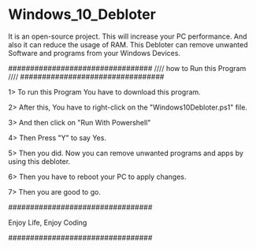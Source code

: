 # Windows_10_Debloter

It is an open-source project. This will increase your PC performance. And also it can reduce the usage of RAM. 
This Debloter can remove unwanted Software and programs from your Windows Devices.

#################################
//// how to Run this Program ////
#################################


1> To run this Program You have to download this program.

2> After this, You have to right-click on the "Windows10Debloter.ps1" file.

3> And then click on "Run With Powershell"

4> Then Press "Y" to say Yes.

5> Then you did. Now you can remove unwanted programs and apps by using this debloter.

6> Then you have to reboot your PC to apply changes.

7> Then you are good to go.


#################################

Enjoy Life, Enjoy Coding

#################################
